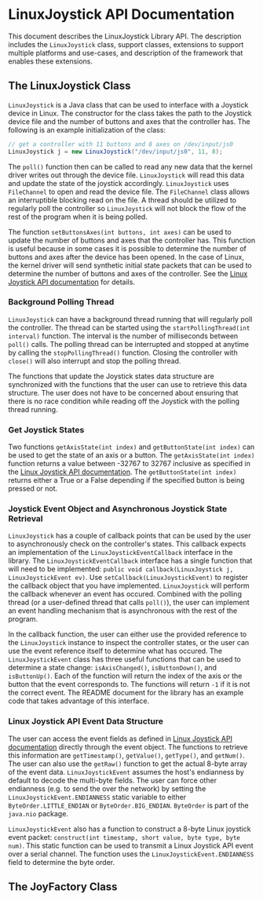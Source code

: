 # LinuxJoystick API Documentation

This document describes the LinuxJoystick Library API. The description includes the `LinuxJoystick` class, support classes, extensions to support multiple platforms and use-cases, and description of the framework that enables these extensions.

## The LinuxJoystick Class

`LinuxJoystick` is a Java class that can be used to interface with a Joystick device in Linux. The constructor for the class takes the path to the Joystick device file and the number of buttons and axes that the controller has. The following is an example initialization of the class:

```java
// get a controller with 11 buttons and 8 axes on /dev/input/js0 
LinuxJoystick j = new LinuxJoystick("/dev/input/js0", 11, 8);
```

The `poll()` function then can be called to read any new data that the kernel driver writes out through the device file. `LinuxJoystick` will read this data and update the state of the joystick accordingly. `LinuxJoystick` uses `FileChannel` to open and read the device file. The `FileChannel` class allows an interruptible blocking read on the file. A thread should be utilized to regularly poll the controller so `LinuxJoystick` will not block the flow of the rest of the program when it is being polled.

The function `setButtonsAxes(int buttons, int axes)` can be used to update the number of buttons and axes that the controller has. This function is useful because in some cases it is possible to determine the number of buttons and axes after the device has been opened. In the case of Linux, the kernel driver will send synthetic initial state packets that can be used to determine the number of buttons and axes of the controller. See the [Linux Joystick API documentation](https://www.kernel.org/doc/Documentation/input/joystick-api.txt) for details.

### Background Polling Thread

`LinuxJoystick` can have a background thread running that will regularly poll the controller. The thread can be started using the `startPollingThread(int interval)` function. The interval is the number of milliseconds between `poll()` calls. The polling thread can be interrupted and stopped at anytime by calling the `stopPollingThread()` function. Closing the controller with `close()` will also interrupt and stop the polling thread.

The functions that update the Joystick states data structure are synchronized with the functions that the user can use to retrieve this data structure. The user does not have to be concerned about ensuring that there is no race condition while reading off the Joystick with the polling thread running.

### Get Joystick States

Two functions `getAxisState(int index)` and `getButtonState(int index)` can be used to get the state of an axis or a button. The `getAxisState(int index)` function returns a value between -32767 to 32767 inclusive as specified in the [Linux Joystick API documentation](https://www.kernel.org/doc/Documentation/input/joystick-api.txt). The `getButtonState(int index)` returns either a True or a False depending if the specified button is being pressed or not.

### Joystick Event Object and Asynchronous Joystick State Retrieval

`LinuxJoystick` has a couple of callback points that can be used by the user to asynchronously check on the controller's states. This callback expects an implementation of the `LinuxJoystickEventCallback` interface in the library. The `LinuxJoystickEventCallback` interface has a single function that will need to be implemented: `public void callback(LinuxJoystick j, LinuxJoystickEvent ev)`. Use `setCallback(LinuxJoystickEvent)` to register the callback object that you have implemented. `LinuxJoystick` will perform the callback whenever an event has occured. Combined with the polling thread (or a user-defined thread that calls `poll()`), the user can implement an event handling mechanism that is asynchronous with the rest of the program.

In the callback function, the user can either use the provided reference to the `LinuxJoystick` instance to inspect the controller states, or the user can use the event reference itself to determine what has occured. The `LinuxJoystickEvent` class has three useful functions that can be used to determine a state change: `isAxisChanged()`, `isButtonDown()`, and `isButtonUp()`. Each of the function will return the index of the axis or the button that the event corresponds to. The functions will return `-1` if it is not the correct event. The README document for the library has an example code that takes advantage of this interface.

### Linux Joystick API Event Data Structure

The user can access the event fields as defined in [Linux Joystick API documentation](https://www.kernel.org/doc/Documentation/input/joystick-api.txt) directly through the event object. The functions to retrieve this information are `getTimestamp()`, `getValue()`, `getType()`, and `getNum()`. The user can also use the `getRaw()` function to get the actual 8-byte array of the event data. `LinuxJoystickEvent` assumes the host's endianness by default to decode the multi-byte fields. The user can force other endianness (e.g. to send the over the network) by setting the `LinuxJoystickEvent.ENDIANNESS` static variable to either `ByteOrder.LITTLE_ENDIAN` or `ByteOrder.BIG_ENDIAN`. `ByteOrder` is part of the `java.nio` package.

`LinuxJoystickEvent` also has a function to construct a 8-byte Linux joystick event packet: `construct(int timestamp, short value, byte type, byte num)`. This static function can be used to transmit a Linux Joystick API event over a serial channel. The function uses the `LinuxJoystickEvent.ENDIANNESS` field to determine the byte order.

## The JoyFactory Class
